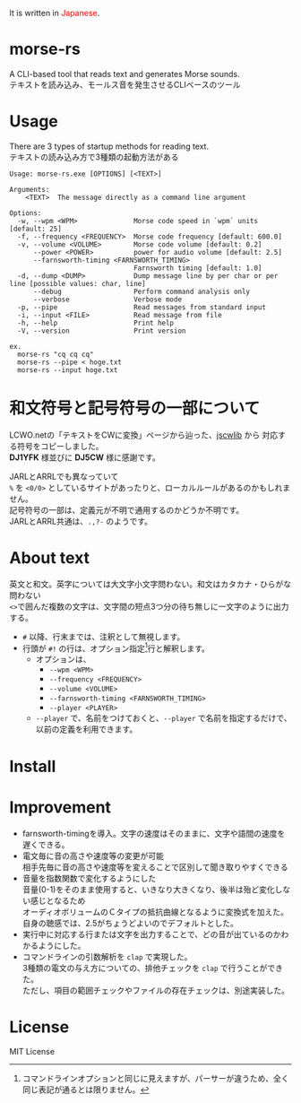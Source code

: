 It is written in <span style="color: red; ">Japanese</span>.<br>

# morse-rs
A CLI-based tool that reads text and generates Morse sounds.<br>
テキストを読み込み、モールス音を発生させるCLIベースのツール

# Usage
There are 3 types of startup methods for reading text.<br>
テキストの読み込み方で3種類の起動方法がある

```
Usage: morse-rs.exe [OPTIONS] [<TEXT>]

Arguments:
    <TEXT>  The message directly as a command line argument

Options:
  -w, --wpm <WPM>              Morse code speed in `wpm` units [default: 25]
  -f, --frequency <FREQUENCY>  Morse code frequency [default: 600.0]
  -v, --volume <VOLUME>        Morse code volume [default: 0.2]
      --power <POWER>          power for audio volume [default: 2.5]
      --farnsworth-timing <FARNSWORTH_TIMING>
                               Farnsworth timing [default: 1.0]
  -d, --dump <DUMP>            Dump message line by per char or per line [possible values: char, line]
      --debug                  Perform command analysis only
      --verbose                Verbose mode
  -p, --pipe                   Read messages from standard input
  -i, --input <FILE>           Read message from file
  -h, --help                   Print help
  -V, --version                Print version

ex.
  morse-rs "cq cq cq"
  morse-rs --pipe < hoge.txt
  morse-rs --input hoge.txt
```

# 和文符号と記号符号の一部について
  LCWO.netの「テキストをCWに変換」ページから辿った、[jscwlib](https://git.fkurz.net/dj1yfk/jscwlib/) から
  対応する符号をコピーしました。<br>
  **DJ1YFK** 様並びに **DJ5CW** 様に感謝です。

  JARLとARRLでも異なっていて<br>
  ```%``` を ```<0/0>``` としているサイトがあったりと、ローカルルールがあるのかもしれません。<br>
  記号符号の一部は、定義元が不明で通用するのかどうか不明です。<br>
  JARLとARRL共通は、```.,?-``` のようです。


# About text
  英文と和文。英字については大文字小文字問わない。和文はカタカナ・ひらがな問わない<br>
  ```<>```で囲んだ複数の文字は、文字間の短点3つ分の待ち無しに一文字のように出力する。
   
  - `#` 以降、行末までは、注釈として無視します。
  - 行頭が `#!` の行は、オプション指定[^1]行と解釈します。
    - オプションは、
      - `--wpm <WPM>`
      - `--frequency <FREQUENCY>`
      - `--volume <VOLUME>`
      - `--farnsworth-timing <FARNSWORTH_TIMING>`
      - `--player <PLAYER>`
    - `--player` で、名前をつけておくと、`--player` で名前を指定するだけで、以前の定義を利用できます。
[^1]: コマンドラインオプションと同じに見えますが、パーサーが違うため、全く同じ表記が通るとは限りません。

# Install

# Improvement
  - farnsworth-timingを導入。文字の速度はそのままに、文字や語間の速度を遅くできる。
  - 電文毎に音の高さや速度等の変更が可能<br>
    相手先毎に音の高さや速度等を変えることで区別して聞き取りやすくできる<br>
  - 音量を指数関数で変化するようにした<br>
    音量(0-1)をそのまま使用すると、いきなり大きくなり、後半は殆ど変化しない感じとなるため<br>
    オーディオボリュームのＣタイプの抵抗曲線となるように変換式を加えた。<br>
    自身の聴感では、2.5がちょうどよいのでデフォルトとした。<br>
  - 実行中に対応する行または文字を出力することで、どの音が出ているのかわかるようにした。<br>
  - コマンドラインの引数解析を `clap` で実現した。<br>
    3種類の電文の与え方についての、排他チェックを `clap` で行うことができた。<br>
    ただし、項目の範囲チェックやファイルの存在チェックは、別途実装した。

# License
MIT License
